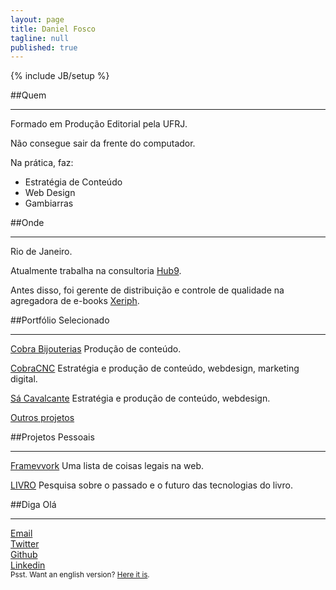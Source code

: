 ```yaml
---
layout: page
title: Daniel Fosco
tagline: null
published: true
---
```


{% include JB/setup %}

##Quem

---

Formado em Produção Editorial pela UFRJ. 

Não consegue sair da frente do computador. 

Na prática, faz:

 - Estratégia de Conteúdo
 - Web Design
 - Gambiarras


##Onde

---

Rio de Janeiro. 

Atualmente trabalha na consultoria [Hub9](https://www.facebook.com/hub9.co "Hub9 Facebook page").

Antes disso, foi gerente de distribuição e controle de qualidade na agregadora de <span class="nowrap">e-books</span> [Xeriph](http://www.xeriph.com.br "Xeriph Homepage").



##Portfólio Selecionado

---

<p class="port"><a href="http://www.agenciarastro.com.br/clientes/cobra" alt="CobraBijouterias">Cobra Bijouterias</a> Produção de conteúdo.</p>

<p class="port"><a href="http://www.cobracnc.com.br" alt="CobraCNC">CobraCNC</a> Estratégia e produção de conteúdo, webdesign, marketing digital.</p>

<p class="port"><a href="http://sacavalcante.com.br/sitenovo/" alt=" Homepage Sá Cavalcante">Sá Cavalcante</a> Estratégia e produção de conteúdo, webdesign.</p>

<p><a href="http://www.linkedin.com/in/danielfosco" alt="LinkedIn Daniel Fosco">Outros projetos</a></p>


##Projetos Pessoais

---

<p class="port"><a href="http://www.framevvork.com" title="Framevvork">Framevvork</a> Uma lista de coisas legais na web.</p>

<p class="port"><a href="/livro" title="LIVRO">LIVRO</a> Pesquisa sobre o passado e o futuro das tecnologias do livro.</p>


##Diga Olá

---
<div class="icon"><a href="mailto:danielfosco@gmail.com"><span class="screen-reader-text">Email</span><i class="fa fa-envelope-o fa-2x"> </i></a></div>
<div class="icon"><a href="https://www.twitter.com/notdanielfosco"><span class="screen-reader-text">Twitter</span><i class="fa fa-twitter fa-2x"> </i></a></div>
<div class="icon"><a href="https://www.github.com/dfosco"><span class="screen-reader-text">Github</span><i class="fa fa-github-alt fa-2x"> </i></a></div>
<div class="icon"><a href="https://br.linkedin.com/in/danielfosco"><span class="screen-reader-text">Linkedin</span><i class="fa fa-linkedin fa-2x"> </i></a></div>

<div class="text-center" id="translate"><small>Psst. Want an english version? <a href="/en" title="English Version">Here it is</a>.</small></div>